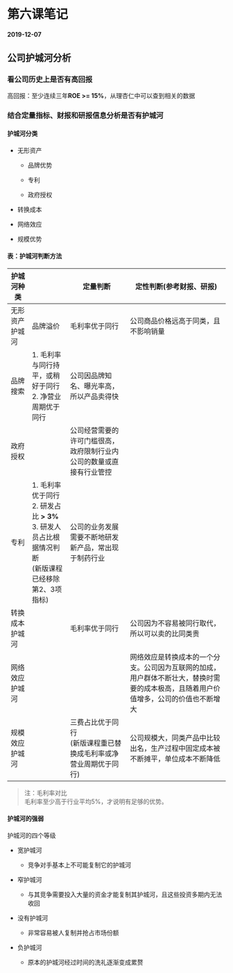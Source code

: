 # 第六课笔记

#### 2019-12-07

## 公司护城河分析

### 看公司历史上是否有高回报

高回报：至少连续三年**ROE >= 15%**，从理杏仁中可以查到相关的数据

### 结合定量指标、财报和研报信息分析是否有护城河

#### 护城河分类

+ 无形资产

  - 品牌优势

  - 专利

  - 政府授权

+ 转换成本

+ 网络效应

+ 规模优势

#### 表：护城河判断方法

护城河种类||定量判断|定性判断(参考财报、研报)
----|----|----|----
无形资产护城河|品牌溢价|毛利率优于同行|公司商品价格远高于同类，且不影响销量
|品牌搜索|1. 毛利率与同行持平，或稍好于同行<br/>2. 净营业周期优于同行|公司因品牌知名、曝光率高，所以产品卖得快
|政府授权||公司经营需要的许可门槛很高，政府限制行业内公司的数量或直接有行业管控
|专利|1. 毛利率优于同行<br/>2. 研发占比 **> 3%**<br/>3. 研发人员占比根据情况判断<br/>(新版课程已经移除第2、3项指标)|公司的业务发展需要不断地研发新产品，常出现于制药行业
转换成本护城河||毛利率优于同行|公司因为不容易被同行取代，所以可以卖的比同类贵
网络效应护城河|||网络效应是转换成本的一个分支。公司因为互联网的加成，用户群体不断壮大，替换时需要的成本极高，且随着用户价值增多，公司的价值也不断增大
规模效应护城河||三费占比优于同行<br/>(新版课程重已替换成毛利率或净营业周期优于同行)|公司规模大，同类产品中比较出名，生产过程中固定成本被不断摊平，单位成本不断降低

> 注：毛利率对比<br/>毛利率至少高于行业平均5%，才说明有足够的优势。

#### 护城河的强弱

护城河的四个等级

+ 宽护城河

  - 竞争对手基本上不可能复制它的护城河

+ 窄护城河

  - 与其竞争需要投入大量的资金才能复制其护城河，且这些投资多期内无法收回

+ 没有护城河

  - 非常容易被人复制并抢占市场份额

+ 负护城河

  - 原本的护城河经过时间的洗礼逐渐变成累赘
